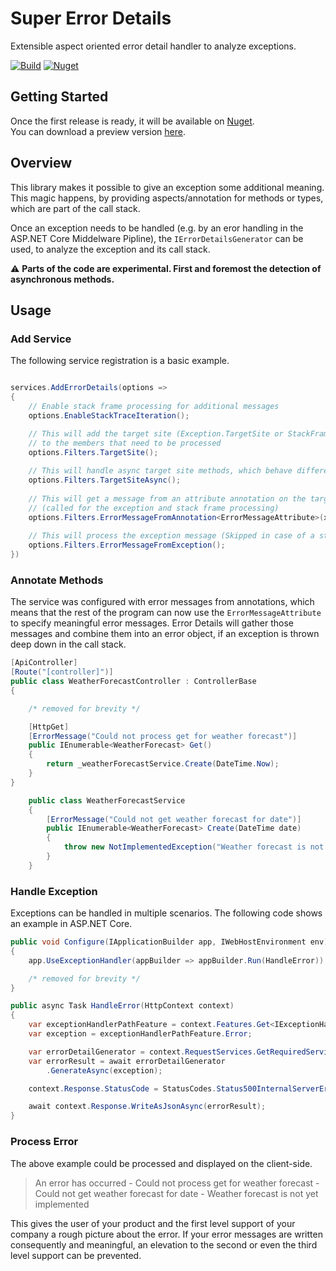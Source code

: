 # Super Error Details

Extensible aspect oriented error detail handler to analyze exceptions.

[![Build](https://img.shields.io/github/workflow/status/cschulzsuper/error-details/Deploy%20Master)](https://github.com/cschulzsuper/error-details/actions?query=workflow%3A"Deploy+Master")
[![Nuget](https://img.shields.io/github/v/release/cschulzsuper/error-details?sort=semver)](https://github.com/cschulzsuper/error-details/packages/)

## Getting Started
Once the first release is ready, it will be available on [Nuget](https://www.nuget.org/).  
You can download a preview version [here](https://github.com/cschulzsuper/error-details/packages/).

## Overview

This library makes it possible to give an exception some additional meaning.
This magic happens, by providing aspects/annotation for methods or types, which are part of the call stack.

Once an exception needs to be handled (e.g. by an eror handling in the ASP.NET Core Middelware Pipline), the `IErrorDetailsGenerator` can be used,
to analyze the exception and its call stack.

:warning: **Parts of the code are experimental. First and foremost the detection of asynchronous methods.**

## Usage

### Add Service

The following service registration is a basic example.

```csharp

services.AddErrorDetails(options =>
{
    // Enable stack frame processing for additional messages
    options.EnableStackTraceIteration(); 

    // This will add the target site (Exception.TargetSite or StackFrame.GetMethod())
    // to the members that need to be processed
    options.Filters.TargetSite(); 
    
    // This will handle async target site methods, which behave differently on the stack trace
    options.Filters.TargetSiteAsync(); 
    
    // This will get a message from an attribute annotation on the target site 
    // (called for the exception and stack frame processing) 
    options.Filters.ErrorMessageFromAnnotation<ErrorMessageAttribute>(x => x.Message);
    
    // This will process the exception message (Skipped in case of a stack frame)
    options.Filters.ErrorMessageFromException();
})
```

### Annotate Methods

The service was configured with error messages from annotations, which means that the rest of the program  can now use the `ErrorMessageAttribute` to specify meaningful error messages. Error Details will gather those messages and combine them into an error object, if an exception is thrown deep down in the call stack.

```csharp
[ApiController]
[Route("[controller]")]
public class WeatherForecastController : ControllerBase
{

    /* removed for brevity */

    [HttpGet]
    [ErrorMessage("Could not process get for weather forecast")]
    public IEnumerable<WeatherForecast> Get()
    {
        return _weatherForecastService.Create(DateTime.Now);
    }
}
`````

```csharp
    public class WeatherForecastService
    {
        [ErrorMessage("Could not get weather forecast for date")]
        public IEnumerable<WeatherForecast> Create(DateTime date)
        {
            throw new NotImplementedException("Weather forecast is not yet implemented");
        }
    }
`````

### Handle Exception

Exceptions can be handled in multiple scenarios. 
The following code shows an example in ASP.NET Core.

```csharp
public void Configure(IApplicationBuilder app, IWebHostEnvironment env)
{
    app.UseExceptionHandler(appBuilder => appBuilder.Run(HandleError));

    /* removed for brevity */
}

public async Task HandleError(HttpContext context)
{
    var exceptionHandlerPathFeature = context.Features.Get<IExceptionHandlerPathFeature>();
    var exception = exceptionHandlerPathFeature.Error;

    var errorDetailGenerator = context.RequestServices.GetRequiredService<IErrorDetailsGenerator>();
    var errorResult = await errorDetailGenerator
        .GenerateAsync(exception);

    context.Response.StatusCode = StatusCodes.Status500InternalServerError;

    await context.Response.WriteAsJsonAsync(errorResult);
}
```

### Process Error

The above example could be processed and displayed on the client-side.

> An error has occurred
  \- Could not process get for weather forecast
  \- Could not get weather forecast for date
  \- Weather forecast is not yet implemented

This gives the user of your product and the first  level support of your company a rough picture about the error. If your error messages are written consequently and meaningful, an elevation to the second or even the third level support can be prevented.
